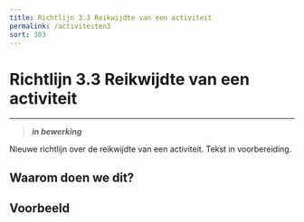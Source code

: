 ```yaml
---
title: Richtlijn 3.3 Reikwijdte van een activiteit
permalink: /activiteiten3
sort: 303
---
```


# Richtlijn 3.3 Reikwijdte van een activiteit
----------------

> _**in bewerking**_

Nieuwe richtlijn over de reikwijdte van een activiteit. Tekst in voorbereiding.

## Waarom doen we dit?


**Voorbeeld**
----------------
